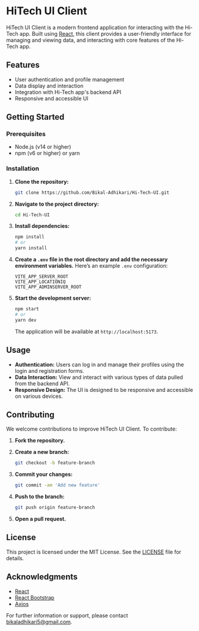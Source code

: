 # HiTech UI Client

HiTech UI Client is a modern frontend application for interacting with the Hi-Tech app. Built using [React](https://reactjs.org/), this client provides a user-friendly interface for managing and viewing data, and interacting with core features of the Hi-Tech app.

## Features

- User authentication and profile management
- Data display and interaction
- Integration with Hi-Tech app's backend API
- Responsive and accessible UI

## Getting Started

### Prerequisites

- Node.js (v14 or higher)
- npm (v6 or higher) or yarn

### Installation

1. **Clone the repository:**

   ```bash
   git clone https://github.com/Bikal-Adhikari/Hi-Tech-UI.git
   ```

2. **Navigate to the project directory:**

   ```bash
   cd Hi-Tech-UI
   ```

3. **Install dependencies:**

   ```bash
   npm install
   # or
   yarn install
   ```

4. **Create a `.env` file in the root directory and add the necessary environment variables.** Here’s an example `.env` configuration:

   ```env
   VITE_APP_SERVER_ROOT
   VITE_APP_LOCATIONIQ
   VITE_APP_ADMINSERVER_ROOT
   ```

5. **Start the development server:**
   ```bash
   npm start
   # or
   yarn dev
   ```
   The application will be available at `http://localhost:5173`.

## Usage

- **Authentication:** Users can log in and manage their profiles using the login and registration forms.
- **Data Interaction:** View and interact with various types of data pulled from the backend API.
- **Responsive Design:** The UI is designed to be responsive and accessible on various devices.

## Contributing

We welcome contributions to improve HiTech UI Client. To contribute:

1. **Fork the repository.**
2. **Create a new branch:**

   ```bash
   git checkout -b feature-branch
   ```

3. **Commit your changes:**

   ```bash
   git commit -am 'Add new feature'
   ```

4. **Push to the branch:**

   ```bash
   git push origin feature-branch
   ```

5. **Open a pull request.**

## License

This project is licensed under the MIT License. See the [LICENSE](LICENSE) file for details.

## Acknowledgments

- [React](https://reactjs.org/)
- [React Bootstrap](https://react-bootstrap.github.io/)
- [Axios](https://axios-http.com/)

For further information or support, please contact [bikaladhikari5@gmail.com](mailto:bikaladhikari5@gmail.com).
